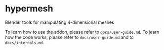 # hypermesh
Blender tools for manipulating 4-dimensional meshes

To learn how to use the addon, please refer to `docs/user-guide.md`.
To learn how the code works, please refer to `docs/user-guide.md` and to `docs/internals.md`.
